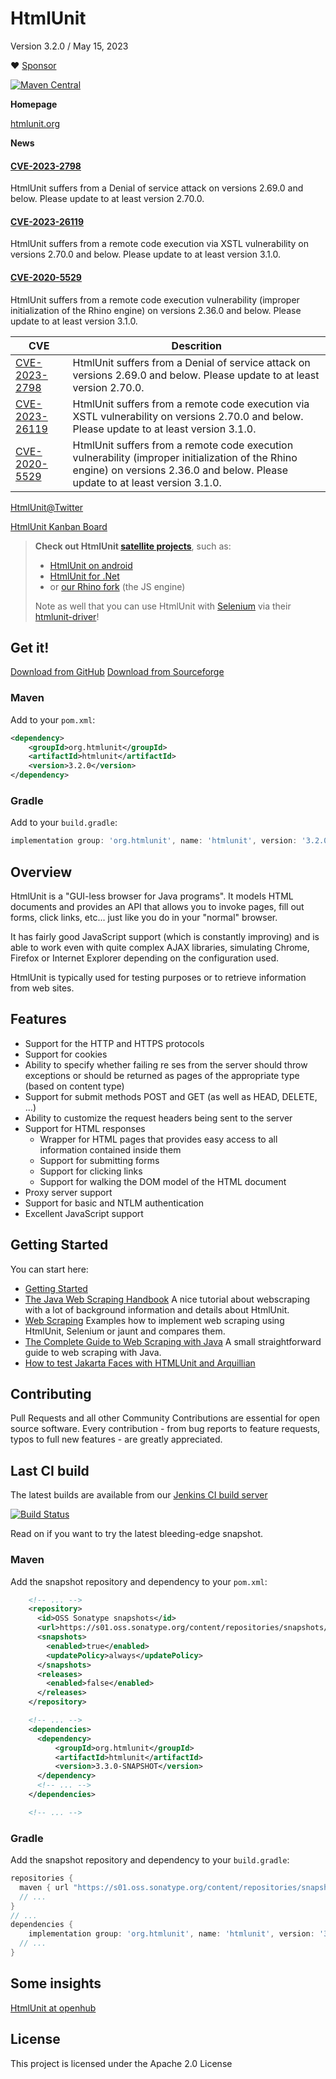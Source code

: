 # HtmlUnit

Version 3.2.0 / May 15, 2023

:heart: [Sponsor](https://github.com/sponsors/rbri)

[![Maven Central](https://maven-badges.herokuapp.com/maven-central/org.htmlunit/htmlunit/badge.svg)](https://maven-badges.herokuapp.com/maven-central/org.htmlunit/htmlunit)

**Homepage**

[htmlunit.org][4]

**News**

#### [CVE-2023-2798](https://nvd.nist.gov/vuln/detail/CVE-2023-2798)
HtmlUnit suffers from a Denial of service attack on versions 2.69.0 and below. Please update to at least version 2.70.0.

#### [CVE-2023-26119](https://nvd.nist.gov/vuln/detail/CVE-2023-26119)
HtmlUnit suffers from a remote code execution via XSTL vulnerability on versions 2.70.0 and below. Please update to at least version 3.1.0.

#### [CVE-2020-5529](https://nvd.nist.gov/vuln/detail/CVE-2020-5529)
HtmlUnit suffers from a remote code execution vulnerability (improper initialization of the Rhino engine) on versions 2.36.0 and below. Please update to at least version 3.1.0.

| CVE                                                               | Descrition |
|-------------------------------------------------------------------|-----------------|
| [CVE-2023-2798](https://nvd.nist.gov/vuln/detail/CVE-2023-2798)   | HtmlUnit suffers from a Denial of service attack on versions 2.69.0 and below. Please update to at least version 2.70.0. |
| [CVE-2023-26119](https://nvd.nist.gov/vuln/detail/CVE-2023-26119) | HtmlUnit suffers from a remote code execution via XSTL vulnerability on versions 2.70.0 and below. Please update to at least version 3.1.0. |
| [CVE-2020-5529](https://nvd.nist.gov/vuln/detail/CVE-2020-5529)   | HtmlUnit suffers from a remote code execution vulnerability (improper initialization of the Rhino engine) on versions 2.36.0 and below. Please update to at least version 3.1.0. |

[HtmlUnit@Twitter][3]

[HtmlUnit Kanban Board][6]

> **Check out HtmlUnit [satellite projects](https://github.com/orgs/HtmlUnit/repositories)**,
such as:
> * [HtmlUnit on android](https://github.com/HtmlUnit/htmlunit-android)
> * [HtmlUnit for .Net](https://github.com/HtmlUnit/NHtmlUnit)
> * or [our Rhino fork](https://github.com/HtmlUnit/htmlunit-rhino-fork) (the JS engine)
>
> Note as well that you can use HtmlUnit with [Selenium](https://www.selenium.dev/) via
> their [htmlunit-driver](https://github.com/SeleniumHQ/htmlunit-driver)!

## Get it!

[Download from GitHub][12]
[Download from Sourceforge][1]

### Maven

Add to your `pom.xml`:

```xml
<dependency>
    <groupId>org.htmlunit</groupId>
    <artifactId>htmlunit</artifactId>
    <version>3.2.0</version>
</dependency>
```

### Gradle

Add to your `build.gradle`:

```groovy
implementation group: 'org.htmlunit', name: 'htmlunit', version: '3.2.0'
```

## Overview
HtmlUnit is a "GUI-less browser for Java programs". It models HTML documents and provides an API that allows you to invoke pages, fill out forms, click links, etc... just like you do in your "normal" browser.

It has fairly good JavaScript support (which is constantly improving) and is able to work even with quite complex AJAX libraries, simulating Chrome, Firefox or Internet Explorer depending on the configuration used.

HtmlUnit is typically used for testing purposes or to retrieve information from web sites.

## Features
* Support for the HTTP and HTTPS protocols
* Support for cookies
* Ability to specify whether failing re
ses from the server should throw exceptions or should be returned as pages of the appropriate type (based on content type)
* Support for submit methods POST and GET (as well as HEAD, DELETE, ...)
* Ability to customize the request headers being sent to the server
* Support for HTML responses
  * Wrapper for HTML pages that provides easy access to all information contained inside them
  * Support for submitting forms
  * Support for clicking links
  * Support for walking the DOM model of the HTML document
* Proxy server support
* Support for basic and NTLM authentication
* Excellent JavaScript support

## Getting Started
You can start here: 
* [Getting Started][7]
* [The Java Web Scraping Handbook][8] A nice tutorial about webscraping with a lot of background information and details about HtmlUnit.
* [Web Scraping][9] Examples how to implement web scraping using HtmlUnit, Selenium or jaunt and compares them.
* [The Complete Guide to Web Scraping with Java][10] A small straightforward guide to web scraping with Java.
* [How to test Jakarta Faces with HTMLUnit and Arquillian][11]

## Contributing
Pull Requests and all other Community Contributions are essential for open source software.
Every contribution - from bug reports to feature requests, typos to full new features - are greatly appreciated.

## Last CI build
The latest builds are available from our
[Jenkins CI build server][2]

[![Build Status](https://jenkins.wetator.org/buildStatus/icon?job=HtmlUnit+-+Headless)](https://jenkins.wetator.org/job/HtmlUnit%20-%20Headless/)

Read on if you want to try the latest bleeding-edge snapshot.

### Maven

Add the snapshot repository and dependency to your `pom.xml`: 

```xml
    <!-- ... --> 
    <repository>
      <id>OSS Sonatype snapshots</id>
      <url>https://s01.oss.sonatype.org/content/repositories/snapshots/</url>
      <snapshots>
        <enabled>true</enabled>
        <updatePolicy>always</updatePolicy>
      </snapshots>
      <releases>
        <enabled>false</enabled>
      </releases>
    </repository>

    <!-- ... -->
    <dependencies>
      <dependency>
          <groupId>org.htmlunit</groupId>
          <artifactId>htmlunit</artifactId>
          <version>3.3.0-SNAPSHOT</version>
      </dependency>
      <!-- ... -->
    </dependencies>

    <!-- ... -->
```
  
### Gradle

Add the snapshot repository and dependency to your `build.gradle`:

```groovy
repositories {
  maven { url "https://s01.oss.sonatype.org/content/repositories/snapshots" }
  // ...
}
// ...
dependencies {
    implementation group: 'org.htmlunit', name: 'htmlunit', version: '3.3.0-SNAPSHOT'
  // ...
}
```

## Some insights
[HtmlUnit at openhub][5]

## License

This project is licensed under the Apache 2.0 License


[1]: https://sourceforge.net/projects/htmlunit/files/htmlunit/3.2.0/ "HtmlUnit on sourceforge"
[2]: https://jenkins.wetator.org/view/HtmlUnit/ "HtmlUnit CI"
[3]: https://twitter.com/HtmlUnit "https://twitter.com/HtmlUnit"
[4]: https://www.htmlunit.org "https://www.htmlunit.org"
[5]: https://www.openhub.net/p/HtmlUnit "https://www.openhub.net/p/HtmlUnit"
[6]: https://github.com/HtmlUnit/htmlunit/projects/1 "https://github.com/HtmlUnit/htmlunit/projects/1"
[7]: https://www.htmlunit.org/gettingStarted.html
[8]: https://www.scrapingbee.com/java-webscraping-book/
[9]: https://www.innoq.com/en/blog/webscraping/
[10]: https://www.webscrapingapi.com/java-web-scraping/
[11]: http://www.mastertheboss.com/java-ee/jsf/how-to-test-jakarta-faces-with-htmlunit-and-arquillian
[12]: https://github.com/HtmlUnit/htmlunit/releases